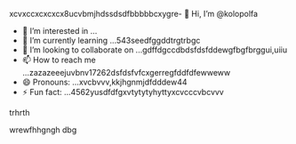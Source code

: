 xcvxccxcxcxcx8ucvbmjhdssdsdfbbbbbcxygre- 👋 Hi, I’m @kolopolfa
- 👀 I’m interested in ...
- 🌱 I’m currently learning ...543seedfggddtrgtrbgc
- 💞️ I’m looking to collaborate on ...gdffdgccdbdsfdsfddewgfbgfbrggui,uiiu
- 📫 How to reach me ...zazazeeejuvbnv17262dsfdsfvfcxgerregfddfdfewweww
- 😄 Pronouns: ...xvcbvvv,kkjhgnmjdfdddew44
- ⚡ Fun fact: ...4562yusdfdfgxvtytytyhyttyxcvcccvbcvvv
<!---bvfv15sddsj,kj,kerxvcfsscgc
kolopolfa/kolopolfa is a ✨ special ✨ repository bdsrwefecause its `README.md` (this file) appears on your GitHub profile.564552
You can click the Preview link to take a look at your changes.543hnjmmjjmkui36363gbfnh
--->trhrth
wrewfhhgngh
dbg
